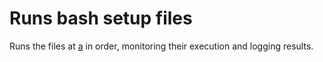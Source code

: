 # Runs bash setup files
Runs the files at [a](../setup.d) in order, monitoring their execution and logging results.
